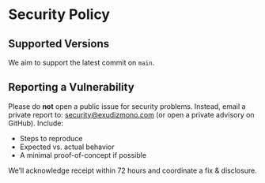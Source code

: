 # Security Policy

## Supported Versions
We aim to support the latest commit on `main`.

## Reporting a Vulnerability
Please do **not** open a public issue for security problems.
Instead, email a private report to: security@exudizmono.com (or open a private advisory on GitHub).
Include:
- Steps to reproduce
- Expected vs. actual behavior
- A minimal proof-of-concept if possible

We’ll acknowledge receipt within 72 hours and coordinate a fix & disclosure.
